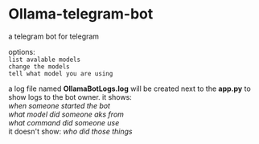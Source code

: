 # Ollama-telegram-bot
a telegram bot for telegram

options:<br/>
`list avalable models`<br/>
`change the models`<br/>
`tell what model you are using`<br/>

a log file named **OllamaBotLogs.log** will be created next to the **app.py** to show logs to the bot owner. it shows:<br/>
_when someone started the bot_<br/>
_what model did someone aks from_<br/>
_what command did someone use_<br/>
it doesn't show:
_who did those things_<br/>
